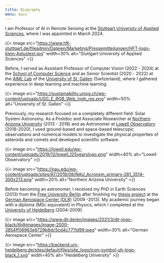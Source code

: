 ```yaml
---
title: Biography
menu: main
---
```




I am Professor of AI in Remote Sensing at the [Stuttgart University of Applied Sciences](https://www.hft-stuttgart.com), where I was appointed in March 2024.

{{< image
src="https://www.hft-stuttgart.de/fileadmin/Dateien/Marketing/Pressemitteilungen/HFT-logo-klein-Aplustext.jpg"
width=30%
alt="Stuttgart University of Applied Sciences" >}}


Before, I served as Assistant Professor of Computer Vision (2022 -
2024) at the [School of Computer
Science](https://www.unisg.ch/en/universitaet/schools/school-of-computer-science/)
and as Senior Scientist (2020 - 2022) at the [AIML Lab](https://hsg-aiml.github.io/)
of the [University of St. Gallen](https://www.unisg.ch/en/) (Switzerland), where I gathered experience in deep learning and machine learning.

{{< image
src="https://sustainability.unisg.ch/wp-content/uploads/USG_E_RGB_Web_high_res.png"
width=50%
alt="University of St. Gallen" >}}


Previously, my research focused on a completely different field: Solar System Astronomy. As a Postdoc and Associate Researcher at [Northern Arizona University](https://nau.edu/) (2013 - 2018) and as Astronomer at [Lowell Observatory](https://lowell.edu/) (2018-2020), I used ground-based and space-based telescopic observations and numerical models to investigate the physical properties of asteroids and comets and developed scientific software.


{{< image
src="https://lowell.edu/wp-content/uploads/2019/12/lowell_125yearslogo.png"
width=40%
alt="Lowell Observatory" >}}


{{< image
src="https://nau.edu/wp-content/uploads/sites/87/2018/08/NAU_Acronym_primary-281_3514-300x213.png"
width=20%
alt="Northern Arizona University" >}}



Before becoming an astronomer, I received my PhD in Earth Sciences (2013) from the [Free University Berlin]() after finishing my [thesis project](https://refubium.fu-berlin.de/bitstream/handle/fub188/2283/PhD_mommert_fuonline.pdf?sequence=1&isAllowed=y) at the [German Aerospace Center (DLR)]() (2009 -2013). My academic journey began with a diploma (MSc equivalent) in Physics, which I completed at the [University of Heidelberg]() (2004-2009). 

{{< image
src="https://www.dlr.de/en/images/2021/3/dlr-logo-black/@@images/image-2000-3854ff06963e6729b8dc5cd4c7711d99.jpeg"
width=30%
alt="German Aerospace Center" >}}


{{< image
src="https://backend.uni-heidelberg.de/sites/default/files/site_logo/icon-symbol-uh-logo-black_1.svg"
width=40%
alt="Heidelberg University" >}}
